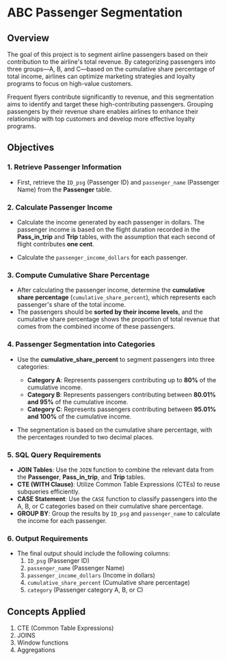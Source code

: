 # ABC Passenger Segmentation

## Overview

The goal of this project is to segment airline passengers based on their contribution to the airline's total revenue. By categorizing passengers into three groups—A, B, and C—based on the cumulative share percentage of total income, airlines can optimize marketing strategies and loyalty programs to focus on high-value customers.

Frequent flyers contribute significantly to revenue, and this segmentation aims to identify and target these high-contributing passengers. Grouping passengers by their revenue share enables airlines to enhance their relationship with top customers and develop more effective loyalty programs.

## Objectives

### 1. Retrieve Passenger Information
- First, retrieve the `ID_psg` (Passenger ID) and `passenger_name` (Passenger Name) from the **Passenger** table.
  
### 2. Calculate Passenger Income
- Calculate the income generated by each passenger in dollars. The passenger income is based on the flight duration recorded in the **Pass_in_trip** and **Trip** tables, with the assumption that each second of flight contributes **one cent**.
  
- Calculate the `passenger_income_dollars` for each passenger.

### 3. Compute Cumulative Share Percentage
- After calculating the passenger income, determine the **cumulative share percentage** (`cumulative_share_percent`), which represents each passenger's share of the total income. 
- The passengers should be **sorted by their income levels**, and the cumulative share percentage shows the proportion of total revenue that comes from the combined income of these passengers.

### 4. Passenger Segmentation into Categories
- Use the **cumulative_share_percent** to segment passengers into three categories:
  - **Category A**: Represents passengers contributing up to **80%** of the cumulative income.
  - **Category B**: Represents passengers contributing between **80.01% and 95%** of the cumulative income.
  - **Category C**: Represents passengers contributing between **95.01% and 100%** of the cumulative income.

- The segmentation is based on the cumulative share percentage, with the percentages rounded to two decimal places.

### 5. SQL Query Requirements
- **JOIN Tables**: Use the `JOIN` function to combine the relevant data from the **Passenger**, **Pass_in_trip**, and **Trip** tables.
- **CTE (WITH Clause)**: Utilize Common Table Expressions (CTEs) to reuse subqueries efficiently.
- **CASE Statement**: Use the `CASE` function to classify passengers into the A, B, or C categories based on their cumulative share percentage.
- **GROUP BY**: Group the results by `ID_psg` and `passenger_name` to calculate the income for each passenger.

### 6. Output Requirements
- The final output should include the following columns:
  1. `ID_psg` (Passenger ID)
  2. `passenger_name` (Passenger Name)
  3. `passenger_income_dollars` (Income in dollars)
  4. `cumulative_share_percent` (Cumulative share percentage)
  5. `category` (Passenger category A, B, or C)


## Concepts Applied

  1. CTE (Common Table Expressions)
  2. JOINS
  3. Window functions
  4. Aggregations
 

